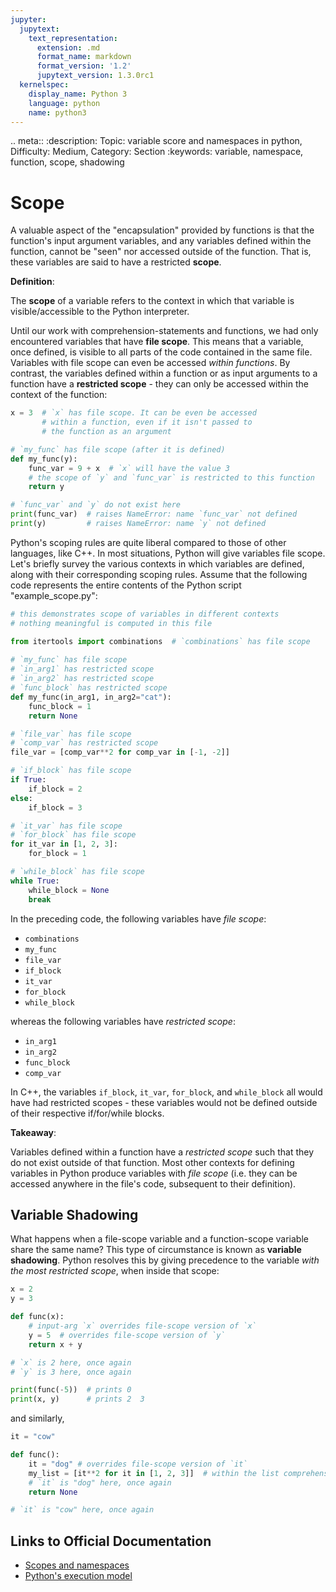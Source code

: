 ```yaml
---
jupyter:
  jupytext:
    text_representation:
      extension: .md
      format_name: markdown
      format_version: '1.2'
      jupytext_version: 1.3.0rc1
  kernelspec:
    display_name: Python 3
    language: python
    name: python3
---
```


<!-- #raw raw_mimetype="text/restructuredtext" -->
.. meta::
   :description: Topic: variable score and namespaces in python, Difficulty: Medium, Category: Section
   :keywords: variable, namespace, function, scope, shadowing
<!-- #endraw -->

# Scope

<!-- #region -->
A valuable aspect of the "encapsulation" provided by functions is that the function's input argument variables, and any variables defined within the function, cannot be "seen" nor accessed outside of the function. That is, these variables are said to have a restricted **scope**.

<div class="alert alert-info">

**Definition**: 

The **scope** of a variable refers to the context in which that variable is visible/accessible to the Python interpreter.
</div>

Until our work with comprehension-statements and functions, we had only encountered variables that have **file scope**. This means that a variable, once defined, is visible to all parts of the code contained in the same file. Variables with file scope can even be accessed *within functions*. By contrast, the variables defined within a function or as input arguments to a function have a **restricted scope** - they can only be accessed within the context of the function:

```python
x = 3  # `x` has file scope. It can be even be accessed
       # within a function, even if it isn't passed to
       # the function as an argument

# `my_func` has file scope (after it is defined)
def my_func(y): 
    func_var = 9 + x  # `x` will have the value 3
    # the scope of `y` and `func_var` is restricted to this function
    return y

# `func_var` and `y` do not exist here
print(func_var)  # raises NameError: name `func_var` not defined
print(y)         # raises NameError: name `y` not defined
```

Python's scoping rules are quite liberal compared to those of other languages, like C++. In most situations, Python will give variables file scope. Let's briefly survey the various contexts in which variables are defined, along with their corresponding scoping rules. Assume that the following code represents the entire contents of the Python script "example_scope.py":
```python
# this demonstrates scope of variables in different contexts
# nothing meaningful is computed in this file

from itertools import combinations  # `combinations` has file scope
 
# `my_func` has file scope
# `in_arg1` has restricted scope
# `in_arg2` has restricted scope
# `func_block` has restricted scope
def my_func(in_arg1, in_arg2="cat"):
    func_block = 1
    return None 

# `file_var` has file scope
# `comp_var` has restricted scope
file_var = [comp_var**2 for comp_var in [-1, -2]]

# `if_block` has file scope
if True:
    if_block = 2
else:
    if_block = 3

# `it_var` has file scope
# `for_block` has file scope
for it_var in [1, 2, 3]:
    for_block = 1

# `while_block` has file scope
while True:
    while_block = None
    break
```

In the preceding code, the following variables have *file scope*:

- `combinations`
- `my_func`
- `file_var`
- `if_block`
- `it_var`
- `for_block`
- `while_block`

whereas the following variables have *restricted scope*:

- `in_arg1`
- `in_arg2`
- `func_block`
- `comp_var`
<!-- #endregion -->

In C++, the variables `if_block`, `it_var`, `for_block`, and `while_block` all would have had restricted scopes - these variables would not be defined outside of their respective if/for/while blocks.

<div class="alert alert-info">

**Takeaway**: 

Variables defined within a function have a *restricted scope* such that they do not exist outside of that function. Most other contexts for defining variables in Python produce variables with *file scope* (i.e. they can be accessed anywhere in the file's code, subsequent to their definition). 
</div>

<!-- #region -->
## Variable Shadowing
What happens when a file-scope variable and a function-scope variable share the same name? This type of circumstance is known as **variable shadowing**. Python resolves this by giving precedence to the variable *with the most restricted scope*, when inside that scope:

```python
x = 2
y = 3

def func(x):
    # input-arg `x` overrides file-scope version of `x` 
    y = 5  # overrides file-scope version of `y`
    return x + y

# `x` is 2 here, once again
# `y` is 3 here, once again

print(func(-5))  # prints 0
print(x, y)      # prints 2  3
```

and similarly,

```python
it = "cow"

def func():
    it = "dog" # overrides file-scope version of `it`
    my_list = [it**2 for it in [1, 2, 3]]  # within the list comprehension, the func-scope `it` is overridden
    # `it` is "dog" here, once again
    return None

# `it` is "cow" here, once again
```
<!-- #endregion -->

## Links to Official Documentation

- [Scopes and namespaces](https://docs.python.org/3/tutorial/classes.html#python-scopes-and-namespaces)
- [Python's execution model](https://docs.python.org/3/reference/executionmodel.html)
